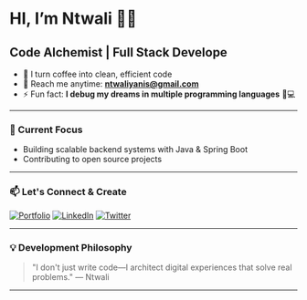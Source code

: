 # HI, I’m Ntwali 🥷🏼

## Code Alchemist | Full Stack Develope

- 🚀 I turn coffee into clean, efficient code
- 📧 Reach me anytime: **ntwaliyanis@gmail.com**
- ⚡ Fun fact: **I debug my dreams in multiple programming languages** 🛌💻

---

### 🎯 Current Focus

- Building scalable backend systems with Java & Spring Boot
- Contributing to open source projects

---

### 📫 Let's Connect & Create

[![Portfolio](https://img.shields.io/badge/Portfolio-%23000000.svg?style=for-the-badge&logo=react&logoColor=white)](https://ntwali-yanis.vercel.app/)
[![LinkedIn](https://img.shields.io/badge/LinkedIn-%230077B5.svg?style=for-the-badge&logo=linkedin&logoColor=white)](https://www.linkedin.com/in/ntwali-yanis-3223a6388/)
[![Twitter](https://img.shields.io/badge/Twitter-%231DA1F2.svg?style=for-the-badge&logo=Twitter&logoColor=white)](https://x.com/ntwali_00)

---

### 💡 Development Philosophy

> "I don't just write code—I architect digital experiences that solve real problems."
> — Ntwali

---


